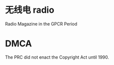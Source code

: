 # 无线电 radio

Radio Magazine in the GPCR Period

# DMCA

The PRC did not enact the Copyright Act until 1990.

